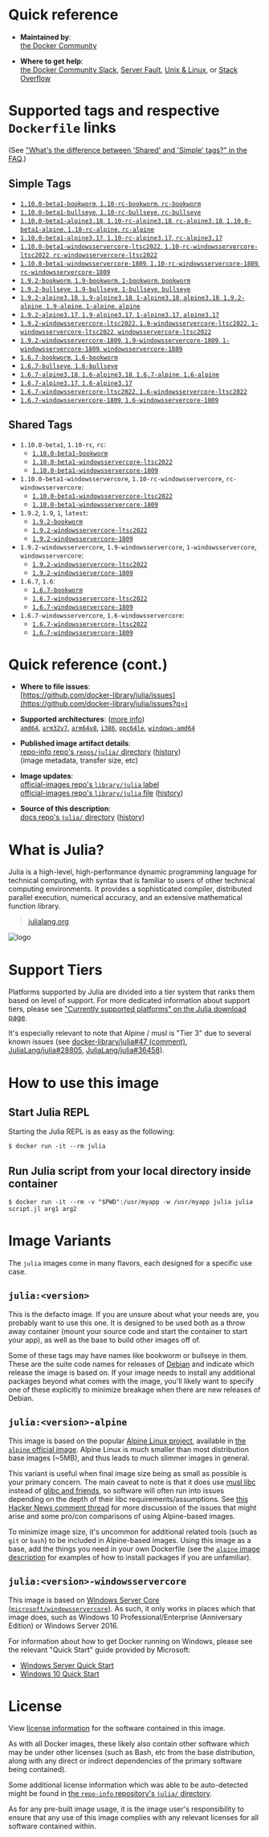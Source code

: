 <!--

********************************************************************************

WARNING:

    DO NOT EDIT "julia/README.md"

    IT IS AUTO-GENERATED

    (from the other files in "julia/" combined with a set of templates)

********************************************************************************

-->

# Quick reference

-	**Maintained by**:  
	[the Docker Community](https://github.com/docker-library/julia)

-	**Where to get help**:  
	[the Docker Community Slack](https://dockr.ly/comm-slack), [Server Fault](https://serverfault.com/help/on-topic), [Unix & Linux](https://unix.stackexchange.com/help/on-topic), or [Stack Overflow](https://stackoverflow.com/help/on-topic)

# Supported tags and respective `Dockerfile` links

(See ["What's the difference between 'Shared' and 'Simple' tags?" in the FAQ](https://github.com/docker-library/faq#whats-the-difference-between-shared-and-simple-tags).)

## Simple Tags

-	[`1.10.0-beta1-bookworm`, `1.10-rc-bookworm`, `rc-bookworm`](https://github.com/docker-library/julia/blob/8c1d21c57d7102a6bf0cef362758db0dbffba840/1.10-rc/bookworm/Dockerfile)
-	[`1.10.0-beta1-bullseye`, `1.10-rc-bullseye`, `rc-bullseye`](https://github.com/docker-library/julia/blob/8c1d21c57d7102a6bf0cef362758db0dbffba840/1.10-rc/bullseye/Dockerfile)
-	[`1.10.0-beta1-alpine3.18`, `1.10-rc-alpine3.18`, `rc-alpine3.18`, `1.10.0-beta1-alpine`, `1.10-rc-alpine`, `rc-alpine`](https://github.com/docker-library/julia/blob/8c1d21c57d7102a6bf0cef362758db0dbffba840/1.10-rc/alpine3.18/Dockerfile)
-	[`1.10.0-beta1-alpine3.17`, `1.10-rc-alpine3.17`, `rc-alpine3.17`](https://github.com/docker-library/julia/blob/8c1d21c57d7102a6bf0cef362758db0dbffba840/1.10-rc/alpine3.17/Dockerfile)
-	[`1.10.0-beta1-windowsservercore-ltsc2022`, `1.10-rc-windowsservercore-ltsc2022`, `rc-windowsservercore-ltsc2022`](https://github.com/docker-library/julia/blob/8c1d21c57d7102a6bf0cef362758db0dbffba840/1.10-rc/windows/windowsservercore-ltsc2022/Dockerfile)
-	[`1.10.0-beta1-windowsservercore-1809`, `1.10-rc-windowsservercore-1809`, `rc-windowsservercore-1809`](https://github.com/docker-library/julia/blob/8c1d21c57d7102a6bf0cef362758db0dbffba840/1.10-rc/windows/windowsservercore-1809/Dockerfile)
-	[`1.9.2-bookworm`, `1.9-bookworm`, `1-bookworm`, `bookworm`](https://github.com/docker-library/julia/blob/727f48bcf49f7f6305bd439da31972ce7738f0a8/1.9/bookworm/Dockerfile)
-	[`1.9.2-bullseye`, `1.9-bullseye`, `1-bullseye`, `bullseye`](https://github.com/docker-library/julia/blob/727f48bcf49f7f6305bd439da31972ce7738f0a8/1.9/bullseye/Dockerfile)
-	[`1.9.2-alpine3.18`, `1.9-alpine3.18`, `1-alpine3.18`, `alpine3.18`, `1.9.2-alpine`, `1.9-alpine`, `1-alpine`, `alpine`](https://github.com/docker-library/julia/blob/727f48bcf49f7f6305bd439da31972ce7738f0a8/1.9/alpine3.18/Dockerfile)
-	[`1.9.2-alpine3.17`, `1.9-alpine3.17`, `1-alpine3.17`, `alpine3.17`](https://github.com/docker-library/julia/blob/727f48bcf49f7f6305bd439da31972ce7738f0a8/1.9/alpine3.17/Dockerfile)
-	[`1.9.2-windowsservercore-ltsc2022`, `1.9-windowsservercore-ltsc2022`, `1-windowsservercore-ltsc2022`, `windowsservercore-ltsc2022`](https://github.com/docker-library/julia/blob/727f48bcf49f7f6305bd439da31972ce7738f0a8/1.9/windows/windowsservercore-ltsc2022/Dockerfile)
-	[`1.9.2-windowsservercore-1809`, `1.9-windowsservercore-1809`, `1-windowsservercore-1809`, `windowsservercore-1809`](https://github.com/docker-library/julia/blob/727f48bcf49f7f6305bd439da31972ce7738f0a8/1.9/windows/windowsservercore-1809/Dockerfile)
-	[`1.6.7-bookworm`, `1.6-bookworm`](https://github.com/docker-library/julia/blob/cf90acdd6a92c4e20c68312209e0764a96758d2c/1.6/bookworm/Dockerfile)
-	[`1.6.7-bullseye`, `1.6-bullseye`](https://github.com/docker-library/julia/blob/67a1817cca70fb1a601ecb38517c44e1e9982292/1.6/bullseye/Dockerfile)
-	[`1.6.7-alpine3.18`, `1.6-alpine3.18`, `1.6.7-alpine`, `1.6-alpine`](https://github.com/docker-library/julia/blob/1486d832edaa15eee0703c413aace5d70efd8704/1.6/alpine3.18/Dockerfile)
-	[`1.6.7-alpine3.17`, `1.6-alpine3.17`](https://github.com/docker-library/julia/blob/67a1817cca70fb1a601ecb38517c44e1e9982292/1.6/alpine3.17/Dockerfile)
-	[`1.6.7-windowsservercore-ltsc2022`, `1.6-windowsservercore-ltsc2022`](https://github.com/docker-library/julia/blob/e0d0364c90b544d2d6de097e324ff7cc538613e8/1.6/windows/windowsservercore-ltsc2022/Dockerfile)
-	[`1.6.7-windowsservercore-1809`, `1.6-windowsservercore-1809`](https://github.com/docker-library/julia/blob/e0d0364c90b544d2d6de097e324ff7cc538613e8/1.6/windows/windowsservercore-1809/Dockerfile)

## Shared Tags

-	`1.10.0-beta1`, `1.10-rc`, `rc`:
	-	[`1.10.0-beta1-bookworm`](https://github.com/docker-library/julia/blob/8c1d21c57d7102a6bf0cef362758db0dbffba840/1.10-rc/bookworm/Dockerfile)
	-	[`1.10.0-beta1-windowsservercore-ltsc2022`](https://github.com/docker-library/julia/blob/8c1d21c57d7102a6bf0cef362758db0dbffba840/1.10-rc/windows/windowsservercore-ltsc2022/Dockerfile)
	-	[`1.10.0-beta1-windowsservercore-1809`](https://github.com/docker-library/julia/blob/8c1d21c57d7102a6bf0cef362758db0dbffba840/1.10-rc/windows/windowsservercore-1809/Dockerfile)
-	`1.10.0-beta1-windowsservercore`, `1.10-rc-windowsservercore`, `rc-windowsservercore`:
	-	[`1.10.0-beta1-windowsservercore-ltsc2022`](https://github.com/docker-library/julia/blob/8c1d21c57d7102a6bf0cef362758db0dbffba840/1.10-rc/windows/windowsservercore-ltsc2022/Dockerfile)
	-	[`1.10.0-beta1-windowsservercore-1809`](https://github.com/docker-library/julia/blob/8c1d21c57d7102a6bf0cef362758db0dbffba840/1.10-rc/windows/windowsservercore-1809/Dockerfile)
-	`1.9.2`, `1.9`, `1`, `latest`:
	-	[`1.9.2-bookworm`](https://github.com/docker-library/julia/blob/727f48bcf49f7f6305bd439da31972ce7738f0a8/1.9/bookworm/Dockerfile)
	-	[`1.9.2-windowsservercore-ltsc2022`](https://github.com/docker-library/julia/blob/727f48bcf49f7f6305bd439da31972ce7738f0a8/1.9/windows/windowsservercore-ltsc2022/Dockerfile)
	-	[`1.9.2-windowsservercore-1809`](https://github.com/docker-library/julia/blob/727f48bcf49f7f6305bd439da31972ce7738f0a8/1.9/windows/windowsservercore-1809/Dockerfile)
-	`1.9.2-windowsservercore`, `1.9-windowsservercore`, `1-windowsservercore`, `windowsservercore`:
	-	[`1.9.2-windowsservercore-ltsc2022`](https://github.com/docker-library/julia/blob/727f48bcf49f7f6305bd439da31972ce7738f0a8/1.9/windows/windowsservercore-ltsc2022/Dockerfile)
	-	[`1.9.2-windowsservercore-1809`](https://github.com/docker-library/julia/blob/727f48bcf49f7f6305bd439da31972ce7738f0a8/1.9/windows/windowsservercore-1809/Dockerfile)
-	`1.6.7`, `1.6`:
	-	[`1.6.7-bookworm`](https://github.com/docker-library/julia/blob/cf90acdd6a92c4e20c68312209e0764a96758d2c/1.6/bookworm/Dockerfile)
	-	[`1.6.7-windowsservercore-ltsc2022`](https://github.com/docker-library/julia/blob/e0d0364c90b544d2d6de097e324ff7cc538613e8/1.6/windows/windowsservercore-ltsc2022/Dockerfile)
	-	[`1.6.7-windowsservercore-1809`](https://github.com/docker-library/julia/blob/e0d0364c90b544d2d6de097e324ff7cc538613e8/1.6/windows/windowsservercore-1809/Dockerfile)
-	`1.6.7-windowsservercore`, `1.6-windowsservercore`:
	-	[`1.6.7-windowsservercore-ltsc2022`](https://github.com/docker-library/julia/blob/e0d0364c90b544d2d6de097e324ff7cc538613e8/1.6/windows/windowsservercore-ltsc2022/Dockerfile)
	-	[`1.6.7-windowsservercore-1809`](https://github.com/docker-library/julia/blob/e0d0364c90b544d2d6de097e324ff7cc538613e8/1.6/windows/windowsservercore-1809/Dockerfile)

# Quick reference (cont.)

-	**Where to file issues**:  
	[https://github.com/docker-library/julia/issues](https://github.com/docker-library/julia/issues?q=)

-	**Supported architectures**: ([more info](https://github.com/docker-library/official-images#architectures-other-than-amd64))  
	[`amd64`](https://hub.docker.com/r/amd64/julia/), [`arm32v7`](https://hub.docker.com/r/arm32v7/julia/), [`arm64v8`](https://hub.docker.com/r/arm64v8/julia/), [`i386`](https://hub.docker.com/r/i386/julia/), [`ppc64le`](https://hub.docker.com/r/ppc64le/julia/), [`windows-amd64`](https://hub.docker.com/r/winamd64/julia/)

-	**Published image artifact details**:  
	[repo-info repo's `repos/julia/` directory](https://github.com/docker-library/repo-info/blob/master/repos/julia) ([history](https://github.com/docker-library/repo-info/commits/master/repos/julia))  
	(image metadata, transfer size, etc)

-	**Image updates**:  
	[official-images repo's `library/julia` label](https://github.com/docker-library/official-images/issues?q=label%3Alibrary%2Fjulia)  
	[official-images repo's `library/julia` file](https://github.com/docker-library/official-images/blob/master/library/julia) ([history](https://github.com/docker-library/official-images/commits/master/library/julia))

-	**Source of this description**:  
	[docs repo's `julia/` directory](https://github.com/docker-library/docs/tree/master/julia) ([history](https://github.com/docker-library/docs/commits/master/julia))

# What is Julia?

Julia is a high-level, high-performance dynamic programming language for technical computing, with syntax that is familiar to users of other technical computing environments. It provides a sophisticated compiler, distributed parallel execution, numerical accuracy, and an extensive mathematical function library.

> [julialang.org](http://julialang.org/)

![logo](https://raw.githubusercontent.com/docker-library/docs/520519ad7db3ea9fd5d3590e836c839a0ffd6f19/julia/logo.png)

# Support Tiers

Platforms supported by Julia are divided into a tier system that ranks them based on level of support. For more dedicated information about support tiers, please see ["Currently supported platforms" on the Julia download page](https://julialang.org/downloads/#currently_supported_platforms).

It's especially relevant to note that Alpine / musl is "Tier 3" due to several known issues (see [docker-library/julia#47 (comment)](https://github.com/docker-library/julia/pull/47#issuecomment-652661869), [JuliaLang/julia#28805](https://github.com/JuliaLang/julia/issues/28805), [JuliaLang/julia#36458](https://github.com/JuliaLang/julia/issues/36458)).

# How to use this image

## Start Julia REPL

Starting the Julia REPL is as easy as the following:

```console
$ docker run -it --rm julia
```

## Run Julia script from your local directory inside container

```console
$ docker run -it --rm -v "$PWD":/usr/myapp -w /usr/myapp julia julia script.jl arg1 arg2
```

# Image Variants

The `julia` images come in many flavors, each designed for a specific use case.

## `julia:<version>`

This is the defacto image. If you are unsure about what your needs are, you probably want to use this one. It is designed to be used both as a throw away container (mount your source code and start the container to start your app), as well as the base to build other images off of.

Some of these tags may have names like bookworm or bullseye in them. These are the suite code names for releases of [Debian](https://wiki.debian.org/DebianReleases) and indicate which release the image is based on. If your image needs to install any additional packages beyond what comes with the image, you'll likely want to specify one of these explicitly to minimize breakage when there are new releases of Debian.

## `julia:<version>-alpine`

This image is based on the popular [Alpine Linux project](https://alpinelinux.org), available in [the `alpine` official image](https://hub.docker.com/_/alpine). Alpine Linux is much smaller than most distribution base images (~5MB), and thus leads to much slimmer images in general.

This variant is useful when final image size being as small as possible is your primary concern. The main caveat to note is that it does use [musl libc](https://musl.libc.org) instead of [glibc and friends](https://www.etalabs.net/compare_libcs.html), so software will often run into issues depending on the depth of their libc requirements/assumptions. See [this Hacker News comment thread](https://news.ycombinator.com/item?id=10782897) for more discussion of the issues that might arise and some pro/con comparisons of using Alpine-based images.

To minimize image size, it's uncommon for additional related tools (such as `git` or `bash`) to be included in Alpine-based images. Using this image as a base, add the things you need in your own Dockerfile (see the [`alpine` image description](https://hub.docker.com/_/alpine/) for examples of how to install packages if you are unfamiliar).

## `julia:<version>-windowsservercore`

This image is based on [Windows Server Core (`microsoft/windowsservercore`)](https://hub.docker.com/r/microsoft/windowsservercore/). As such, it only works in places which that image does, such as Windows 10 Professional/Enterprise (Anniversary Edition) or Windows Server 2016.

For information about how to get Docker running on Windows, please see the relevant "Quick Start" guide provided by Microsoft:

-	[Windows Server Quick Start](https://msdn.microsoft.com/en-us/virtualization/windowscontainers/quick_start/quick_start_windows_server)
-	[Windows 10 Quick Start](https://msdn.microsoft.com/en-us/virtualization/windowscontainers/quick_start/quick_start_windows_10)

# License

View [license information](http://julialang.org/) for the software contained in this image.

As with all Docker images, these likely also contain other software which may be under other licenses (such as Bash, etc from the base distribution, along with any direct or indirect dependencies of the primary software being contained).

Some additional license information which was able to be auto-detected might be found in [the `repo-info` repository's `julia/` directory](https://github.com/docker-library/repo-info/tree/master/repos/julia).

As for any pre-built image usage, it is the image user's responsibility to ensure that any use of this image complies with any relevant licenses for all software contained within.
